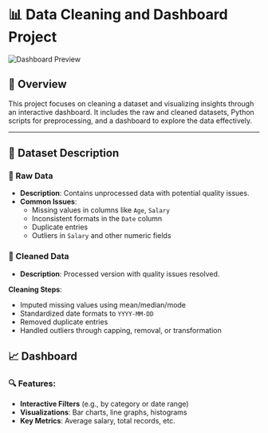 # 📊 Data Cleaning and Dashboard Project

![Dashboard Preview](Bike_Buyers.Excel/Dashboard.png)

## 📝 Overview

This project focuses on cleaning a dataset and visualizing insights through an interactive dashboard. It includes the raw and cleaned datasets, Python scripts for preprocessing, and a dashboard to explore the data effectively.

---

## 📂 Dataset Description

### 🔹 Raw Data
- **Description**: Contains unprocessed data with potential quality issues.  
- **Common Issues**:
  - Missing values in columns like `Age`, `Salary`
  - Inconsistent formats in the `Date` column
  - Duplicate entries
  - Outliers in `Salary` and other numeric fields

### 🔹 Cleaned Data

- **Description**: Processed version with quality issues resolved.

**Cleaning Steps**:
- Imputed missing values using mean/median/mode
- Standardized date formats to `YYYY-MM-DD`
- Removed duplicate entries
- Handled outliers through capping, removal, or transformation

## 📈 Dashboard

### 🔍 Features:
- **Interactive Filters** (e.g., by category or date range)
- **Visualizations**: Bar charts, line graphs, histograms
- **Key Metrics**: Average salary, total records, etc.
